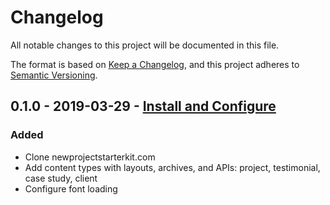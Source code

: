 # Changelog
All notable changes to this project will be documented in this file.

The format is based on [Keep a Changelog](https://keepachangelog.com/en/1.0.0/),
and this project adheres to [Semantic Versioning](https://semver.org/spec/v2.0.0.html).

<!--
## X.X.X - XXXX-XX-XX - XXXXXX

### Added
### Changed
### Deprecated
### Removed
### Fixed
### Security
-->

## 0.1.0 - 2019-03-29 - [Install and Configure](https://github.com/paulshryock/VisComm/releases/tag/v0.1.0)

### Added
- Clone newprojectstarterkit.com
- Add content types with layouts, archives, and APIs: project, testimonial, case study, client
- Configure font loading